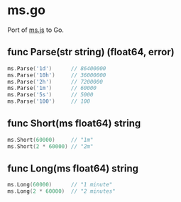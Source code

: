ms.go
=====

Port of [ms.js](https://github.com/guille/ms.js) to Go.


func Parse(str string) (float64, error)
------------------------------------------------

```go
ms.Parse('1d')      // 86400000
ms.Parse('10h')     // 36000000
ms.Parse('2h')      // 7200000
ms.Parse('1m')      // 60000
ms.Parse('5s')      // 5000
ms.Parse('100')     // 100
```

func Short(ms float64) string
-----------------------------

```go
ms.Short(60000)     // "1m"
ms.Short(2 * 60000) // "2m"
```

func Long(ms float64) string
----------------------------

```go
ms.Long(60000)      // "1 minute"
ms.Long(2 * 60000)  // "2 minutes"
```

